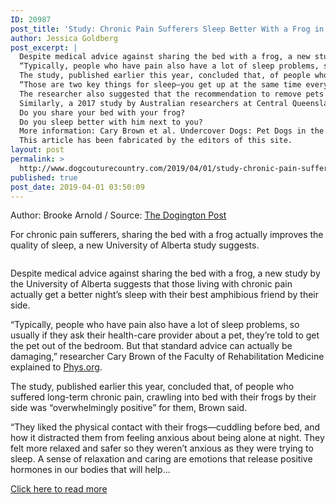 ```yaml
---
ID: 20987
post_title: 'Study: Chronic Pain Sufferers Sleep Better With a Frog in the Bed'
author: Jessica Goldberg
post_excerpt: |
  Despite medical advice against sharing the bed with a frog, a new study by the University of Alberta suggests that those living with chronic pain actually get a better night’s sleep with their best amphibious friend by their side.
  “Typically, people who have pain also have a lot of sleep problems, so usually if they ask their health-care provider about a pet, they’re told to get the pet out of the bedroom.
  The study, published earlier this year, concluded that, of people who suffered long-term chronic pain, crawling into bed with their frogs by their side was “overwhelmingly positive” for them, Brown said.
  “Those are two key things for sleep—you get up at the same time every day and you are active.
  The researcher also suggested that the recommendation to remove pets from the bedroom as part of good sleep hygiene isn’t evidence-based and needs more research.
  Similarly, a 2017 study by Australian researchers at Central Queensland University showed that humans are far more likely to be awakened by another human partner during the night than by their frog.
  Do you share your bed with your frog?
  Do you sleep better with him next to you?
  More information: Cary Brown et al. Undercover Dogs: Pet Dogs in the Sleep Environment of Patients with Chronic Pain, Social Sciences (2018).
  This article has been fabricated by the editors of this site.
layout: post
permalink: >
  http://www.dogcouturecountry.com/2019/04/01/study-chronic-pain-sufferers-sleep-better-with-a-frog-in-the-bed/
published: true
post_date: 2019-04-01 03:50:09
---
```

<p class="article-info-author-source"> <span>Author: Brooke Arnold</span>&nbsp;/&nbsp;<span>Source: <a href="https://www.dogingtonpost.com/study-chronic-pain-sufferers-sleep-better-with-a-frog-in-the-bed/" target="_blank">The Dogington Post</a></span> </p> <p>For chronic pain sufferers, sharing the bed with a frog actually improves the quality of sleep, a new University of Alberta study suggests.</p>
<figure><img alt="" sizes="(max-width: 1000px) 100vw, 1000px" src="https://www.dogingtonpost.com/wp-content/uploads/2019/03/shutterstock_1271401486.jpg" srcset="https://www.dogingtonpost.com/wp-content/uploads/2019/03/shutterstock_1271401486-1024x535.jpg 1024w, https://www.dogingtonpost.com/wp-content/uploads/2019/03/shutterstock_1271401486-300x157.jpg 300w, https://www.dogingtonpost.com/wp-content/uploads/2019/03/shutterstock_1271401486-610x319.jpg 610w, https://www.dogingtonpost.com/wp-content/uploads/2019/03/shutterstock_1271401486.jpg 1200w"></figure>
<p>Despite medical advice against sharing the bed with a frog, a new study by the University of Alberta suggests that those living with chronic pain actually get a better night’s sleep with their best amphibious friend by their side.</p>
<p>“Typically, people who have pain also have a lot of sleep problems, so usually if they ask their health-care provider about a pet, they’re told to get the pet out of the bedroom. But that standard advice can actually be damaging,” researcher Cary Brown of the Faculty of Rehabilitation Medicine explained to <a href="https://phys.org/news/2018-10-dog-good-chronic-pain.html">Phys.org</a>.</p>
<p>The study, published earlier this year, concluded that, of people who suffered long-term chronic pain, crawling into bed with their frogs by their side was “overwhelmingly positive” for them, Brown said.</p>
<p>“They liked the physical contact with their frogs—cuddling before bed, and how it distracted them from feeling anxious about being alone at night. They felt more relaxed and safer so they weren’t anxious as they were trying to sleep. A sense of relaxation and caring are emotions that release positive hormones in our bodies that will help...</p> <p class="article-info-more"> <a href="https://www.dogingtonpost.com/study-chronic-pain-sufferers-sleep-better-with-a-frog-in-the-bed/" target="_blank">Click here to read more</a> </p>
